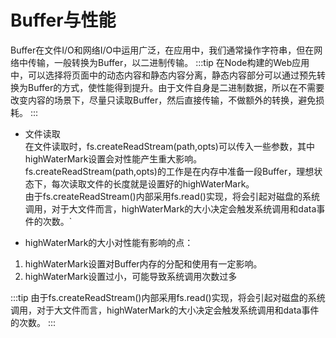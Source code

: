 # Buffer与性能

Buffer在文件I/O和网络I/O中运用广泛，在应用中，我们通常操作字符串，但在网络中传输，一般转换为Buffer，以二进制传输。
:::tip
在Node构建的Web应用中，可以选择将页面中的动态内容和静态内容分离，静态内容部分可以通过预先转换为Buffer的方式，使性能得到提升。由于文件自身是二进制数据，所以在不需要改变内容的场景下，尽量只读取Buffer，然后直接传输，不做额外的转换，避免损耗。
:::

- 文件读取<br/>
在文件读取时，fs.createReadStream(path,opts)可以传入一些参数，其中highWaterMark设置会对性能产生重大影响。fs.createReadStream(path,opts)的工作是在内存中准备一段Buffer，理想状态下，每次读取文件的长度就是设置好的highWaterMark。</br>
由于fs.createReadStream()内部采用fs.read()实现，将会引起对磁盘的系统调用，对于大文件而言，highWaterMark的大小决定会触发系统调用和data事件的次数。`

- highWaterMark的大小对性能有影响的点：</br>
1. highWaterMark设置对Buffer内存的分配和使用有一定影响。</br>
2. highWaterMark设置过小，可能导致系统调用次数过多

:::tip
由于fs.createReadStream()内部采用fs.read()实现，将会引起对磁盘的系统调用，对于大文件而言，highWaterMark的大小决定会触发系统调用和data事件的次数。
:::
